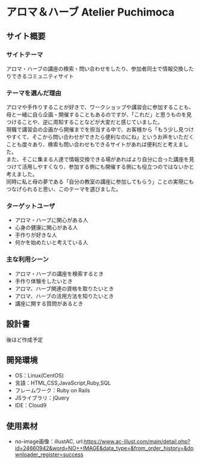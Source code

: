 # アロマ＆ハーブ Atelier Puchimoca

## サイト概要
### サイトテーマ
アロマ・ハーブの講座の検索・問い合わせをしたり、参加者同士で情報交換したりできるコミュニティサイト
​
### テーマを選んだ理由
アロマや手作りすることが好きで、ワークショップや講習会に参加することも、母と一緒に自ら企画・開催することもあるのですが、「これだ」と思うものを見つけることや、逆に周知することなどが大変だと感じていました。  
現職で講習会の企画から開催までを担当する中で、お客様から「もう少し見つけやすくて、そこから問い合わせができたら便利なのにね」というお声をいただくことも度々あり、検索も問い合わせもできるサイトがあれば便利だと考えました。  
また、そこに集まる人達で情報交換できる場があればより自分に合った講座を見つけて活用しやすくなり、参加する側にも開催する側にも役立つのではないかと考えました。  
同時に私と母の夢である「自分の教室の講座に参加してもらう」ことの実現にもつなげられると思い、このテーマを選びました。
​
### ターゲットユーザ
- アロマ・ハーブに関心がある人
- 心身の健康に関心がある人
- 手作りが好きな人
- 何かを始めたいと考えている人
​
### 主な利用シーン
- アロマ・ハーブの講座を検索するとき
- 手作り体験をしたいとき
- アロマ、ハーブ関連の資格を取りたいとき
- アロマ、ハーブの活用方法を知りたいとき
- 講座に関する質問があるとき
​
## 設計書
後ほど作成予定
​
## 開発環境
- OS：Linux(CentOS)
- 言語：HTML,CSS,JavaScript,Ruby,SQL
- フレームワーク：Ruby on Rails
- JSライブラリ：jQuery
- IDE：Cloud9
​
## 使用素材
- no-image画像：illustAC, url:https://www.ac-illust.com/main/detail.php?id=24660942&word=NO++IMAGE&data_type=&from_order_history=&downloader_register=success
<!-- - 外部サービスの画像素材・音声素材を使用した場合は、必ずサービス名とURLを明記してください。 -->
<!-- - アプリケーションの実装に使用したgem/bootstrapのリファレンスなどの記載は不要です。 -->
<!-- - 使用しない場合は、使用素材の項目をREADMEから削除してください。 -->
<!-- - 架空の団体・題材を前提にポートフォリオを制作する場合、下記のテンプレートを当項目内に記載しましょう。 -->
<!-- 【テンプレート】 -->
<!-- 著作権を考慮し、架空のデータを扱う予定です。 -->
<!-- なお今後、実在するデータを利用する際には、事前に著作権保持者と契約を結んだ上で利用します。 -->